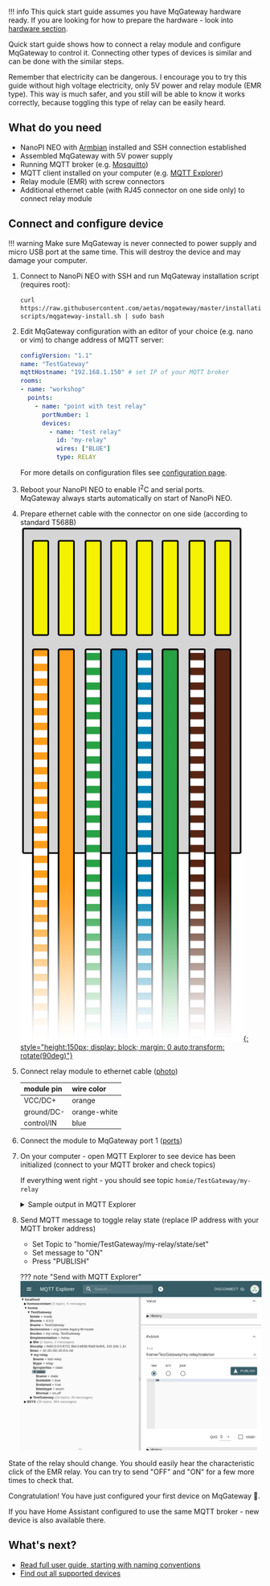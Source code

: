 
!!! info
    This quick start guide assumes you have MqGateway hardware ready. If you are looking for how to prepare the hardware - look into [hardware section](../hardware/board-layout.md).

Quick start guide shows how to connect a relay module and configure MqGateway to control it. Connecting other types of devices is similar and can be done with the similar steps.  

Remember that electricity can be dangerous. I encourage you to try this guide without high voltage electricity, only 5V power and relay module (EMR type).
This way is much safer, and you still will be able to know it works correctly, because toggling this type of relay can be easily heard. 


## What do you need
- NanoPI NEO with [Armbian](https://www.armbian.com/nanopi-neo/) installed and SSH connection established
- Assembled MqGateway with 5V power supply
- Running MQTT broker (e.g. [Mosquitto](https://mosquitto.org/))
- MQTT client installed on your computer (e.g. [MQTT Explorer](http://mqtt-explorer.com/))
- Relay module (EMR) with screw connectors
- Additional ethernet cable (with RJ45 connector on one side only) to connect relay module


## Connect and configure device

!!! warning 
    Make sure MqGateway is never connected to power supply and micro USB port at the same time. This will destroy the device and may damage your computer.

1. Connect to NanoPi NEO with SSH and run MqGateway installation script (requires root):
   ```shell
   curl https://raw.githubusercontent.com/aetas/mqgateway/master/installation-scripts/mqgateway-install.sh | sudo bash
   ```

2. Edit MqGateway configuration with an editor of your choice (e.g. nano or vim) to change address of MQTT server:

    ```yaml
    configVersion: "1.1"
    name: "TestGateway"
    mqttHostname: "192.168.1.150" # set IP of your MQTT broker
    rooms:
    - name: "workshop"
      points:
        - name: "point with test relay"
          portNumber: 1
          devices:
            - name: "test relay"
              id: "my-relay"
              wires: ["BLUE"]
              type: RELAY
    ```

    For more details on configuration files see [configuration page](configuration.md#devices-configuration).

3. Reboot your NanoPI NEO to enable I<sup>2</sup>C and serial ports.   
    MqGateway always starts automatically on start of NanoPi NEO.

4. Prepare ethernet cable with the connector on one side (according to standard T568B)
   [![cable termination](images/T568B.png){: style="height:150px; display: block; margin: 0 auto;transform: rotate(90deg)"}](images/T568B.png)

5. Connect relay module to ethernet cable ([photo](images/relay-connected-1.jpg))

     | module pin | wire color   |
     |------------|--------------|
     | VCC/DC+    | orange       |
     | ground/DC- | orange-white |
     | control/IN | blue         |

6. Connect the module to MqGateway port 1 ([ports](images/mqgateway-ports-numbers.jpg))

7. On your computer - open MQTT Explorer to see device has been initialized (connect to your MQTT broker and check topics)

    If everything went right - you should see topic `homie/TestGateway/my-relay` 
    <details>
      <summary>Sample output in MQTT Explorer</summary>
      
      ![MQTT Explorer topics](images/MQTT-Explorer-quick-guide.png)
    </details>

8. Send MQTT message to toggle relay state (replace IP address with your MQTT broker address)

    - Set Topic to "homie/TestGateway/my-relay/state/set"
    - Set message to "ON"
    - Press "PUBLISH"
    
    ??? note "Send with MQTT Explorer"
        ![MQTT Explorer topics](images/MQTT-Explorer-send-quick-guide.png)

State of the relay should change. You should easily hear the characteristic click of the EMR relay. You can try to send "OFF" and "ON" for a few more 
times to check that.


Congratulation! You have just configured your first device on MqGateway 🎉.

If you have Home Assistant configured to use the same MQTT broker - new device is also available there.

## What's next?

- [Read full user guide, starting with naming conventions](naming-convention.md)
- [Find out all supported devices](supported-devices.md)

  
